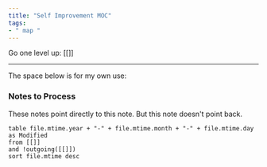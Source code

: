 ```yaml
---
title: "Self Improvement MOC"
tags:
- " map "
---
```


Go one level up: [[]]

-----

The space below is for my own use:

### Notes to Process
These notes point directly to this note. But this note doesn't point back.
```dataview
table file.mtime.year + "-" + file.mtime.month + "-" + file.mtime.day as Modified
from [[]]
and !outgoing([[]])
sort file.mtime desc
```